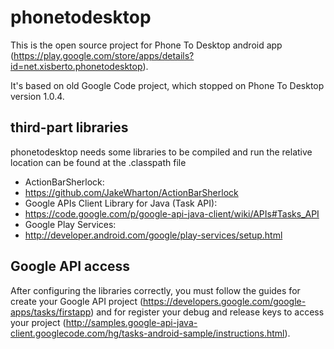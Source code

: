 # phonetodesktop

This is the open source project for Phone To Desktop android app (https://play.google.com/store/apps/details?id=net.xisberto.phonetodesktop).

It's based on old Google Code project, which stopped on Phone To Desktop version 1.0.4.

## third-part libraries

phonetodesktop needs some libraries to be compiled and run the relative location can be found at the .classpath file

* ActionBarSherlock:
 * https://github.com/JakeWharton/ActionBarSherlock
* Google APIs Client Library for Java (Task API):
 * https://code.google.com/p/google-api-java-client/wiki/APIs#Tasks_API
* Google Play Services:
 * http://developer.android.com/google/play-services/setup.html
 
## Google API access

After configuring the libraries correctly, you must follow the guides for create your Google API project (https://developers.google.com/google-apps/tasks/firstapp) and for register your debug and release keys to access your project (http://samples.google-api-java-client.googlecode.com/hg/tasks-android-sample/instructions.html).
